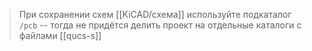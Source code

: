
> При сохранении схем [[KiCAD/схема]] используйте подкаталог `/pcb` -- тогда не придётся делить проект на отдельные каталоги c файлами [[qucs-s]]
